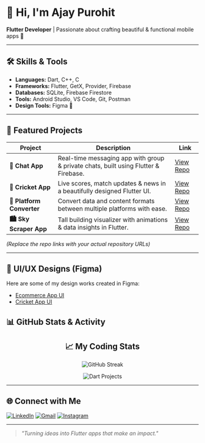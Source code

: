 # 👋 Hi, I'm Ajay Purohit

**Flutter Developer** | Passionate about crafting beautiful & functional mobile apps 🚀  

---

## 🛠 Skills & Tools
- **Languages:** Dart, C++, C  
- **Frameworks:** Flutter, GetX, Provider, Firebase  
- **Databases:** SQLite, Firebase Firestore  
- **Tools:** Android Studio, VS Code, Git, Postman
- **Design Tools:** Figma 🎨

---

## 📌 Featured Projects

| Project | Description | Link |
|---------|-------------|------|
| **💬 Chat App** | Real-time messaging app with group & private chats, built using Flutter & Firebase. | [View Repo](https://github.com/Ajayp007/chat_app) |
| **🏏 Cricket App** | Live scores, match updates & news in a beautifully designed Flutter UI. | [View Repo](https://github.com/Ajayp007/cricket_app) |
| **🔄 Platform Converter** | Convert data and content formats between multiple platforms with ease. | [View Repo](https://github.com/Ajayp007/platform_converter) |
| **🏙️ Sky Scraper App** | Tall building visualizer with animations & data insights in Flutter. | [View Repo](https://github.com/Ajayp007/sky_scraper) |

*(Replace the repo links with your actual repository URLs)*  

---
## 🎨 UI/UX Designs (Figma)
Here are some of my design works created in Figma:

- [Ecommerce App UI](https://www.figma.com/design/BoR63ADOlG3m2Oo6uCPlh1/e-commerce?node-id=0-1&p=f&t=o73IFzfLl1qPrK5B-0)  
- [Cricket App UI](https://www.figma.com/design/7wi6z4UY1OJFXYHStvMPnR/crickIndia?t=o73IFzfLl1qPrK5B-)  

## 📊 GitHub Stats & Activity

<div align="center">

## 📈 My Coding Stats

![GitHub Streak](https://streak-stats.demolab.com?user=Ajayp007&theme=tokyonight&hide_border=true)  

![Dart Projects](https://img.shields.io/badge/Dart%20Projects-5-blue?logo=dart)
  

</div>

---

## 🌐 Connect with Me

[![LinkedIn](https://img.shields.io/badge/LinkedIn-0077B5?style=for-the-badge&logo=linkedin&logoColor=white)](https://www.linkedin.com/in/ajay-purohit-b50648308/)
[![Gmail](https://img.shields.io/badge/Email-D14836?style=for-the-badge&logo=gmail&logoColor=white)](https://mail.google.com/mail/?view=cm&fs=1&to=ajaypurohit992@gmail.com&su=Hello%20Ajay&body=I%20want%20to%20connect%20with%20you.)
[![Instagram](https://img.shields.io/badge/Instagram-E4405F?style=for-the-badge&logo=instagram&logoColor=white)](https://www.instagram.com/ajay_purohit07/) 

---

> _"Turning ideas into Flutter apps that make an impact."_  

